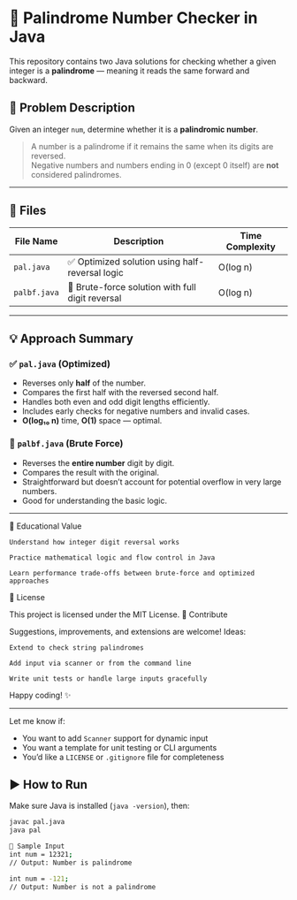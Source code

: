 # 🔁 Palindrome Number Checker in Java

This repository contains two Java solutions for checking whether a given integer is a **palindrome** — meaning it reads the same forward and backward.

## 📌 Problem Description

Given an integer `num`, determine whether it is a **palindromic number**.

> A number is a palindrome if it remains the same when its digits are reversed.  
> Negative numbers and numbers ending in 0 (except 0 itself) are **not** considered palindromes.

---

## 📁 Files

| File Name     | Description                                        | Time Complexity |
|---------------|----------------------------------------------------|------------------|
| `pal.java`    | ✅ Optimized solution using half-reversal logic     | O(log n)         |
| `palbf.java`  | 🐢 Brute-force solution with full digit reversal    | O(log n)         |

---

## 💡 Approach Summary

### ✅ `pal.java` (Optimized)
- Reverses only **half** of the number.
- Compares the first half with the reversed second half.
- Handles both even and odd digit lengths efficiently.
- Includes early checks for negative numbers and invalid cases.
- **O(log₁₀ n)** time, **O(1)** space — optimal.

### 🐢 `palbf.java` (Brute Force)
- Reverses the **entire number** digit by digit.
- Compares the result with the original.
- Straightforward but doesn’t account for potential overflow in very large numbers.
- Good for understanding the basic logic.

---

🎯 Educational Value

    Understand how integer digit reversal works

    Practice mathematical logic and flow control in Java

    Learn performance trade-offs between brute-force and optimized approaches

📜 License

This project is licensed under the MIT License.
🙌 Contribute

Suggestions, improvements, and extensions are welcome!
Ideas:

    Extend to check string palindromes

    Add input via scanner or from the command line

    Write unit tests or handle large inputs gracefully

Happy coding! ✨


---

Let me know if:
- You want to add `Scanner` support for dynamic input
- You want a template for unit testing or CLI arguments
- You’d like a `LICENSE` or `.gitignore` file for completeness

## ▶️ How to Run

Make sure Java is installed (`java -version`), then:

```bash
javac pal.java
java pal

🧠 Sample Input
int num = 12321;
// Output: Number is palindrome

int num = -121;
// Output: Number is not a palindrome



